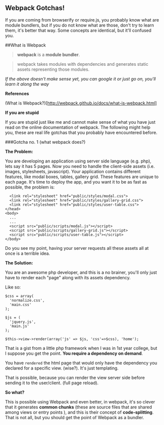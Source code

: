 Webpack Gotchas!
----------------

If you are coming from browserify or require.js, you probably know what are module bundlers, but if you do not know what are those, don't try to learn them, it's better that way. Some concepts are identical, but it'll confused you.

##What is Webpack

> **webpack** is a **module bundler**.

> webpack takes modules with dependencies and generates static assets representing those modules.

*If the above doesn't make sense yet, you can google it or just go on, you'll learn it along the way*

**References**

(What is Webpack?)[http://webpack.github.io/docs/what-is-webpack.html]

**If you are stupid**

If you are stupid just like me and cannot make sense of what you have just read on the online documentation of webpack. The following might help you, these are real life gotchas that you probably have encountered before.

###Gotcha no. 1 (what webpack does?)

**The Problem:**

You are developing an application using server side language (e.g. php), lets say it has 5 pages. Now you need to handle the client-side assets (i.e. images, stylesheets, javascript). Your application contains different features, like modal boxes, tables, gallery grid. These features are unique to each page. It's time to deploy the app, and you want it to be as fast as possible, the problem is:

      <link rel="stylesheet" href="public/styles/modal.css">
      <link rel="stylesheet" href="public/styles/gallery-grid.css">
      <link rel="stylesheet" href="public/styles/user-table.css">
    </head>
    <body>
      ...
      ...
      <script src="public/scripts/modal.js"></script>
      <script src="public/scripts/gallery-grid.js"></script>
      <script src="public/scripts/user-table.js"></script>
    </body>

Do you see my point, having your server requests all these assets all at once is a terrible idea.

**The Solution:**

You are an awesome php developer, and this is a no brainer, you'll only just have to render each "page" along with its assets dependency.

Like so:
      
    $css = array(
      'normalize.css',
      'main.css'
    );

    $js = (
      'jquery.js',
      'main.js'
    );

    $this->view->render(array('js' => $js, 'css'=>$css), 'home');

That is a gist from a little php framework when I was in 1st year college, but I suppose you get the point. **You require a dependency on demand**.

You have `rendered` the html page that would only have the dependency you declared for a specific view. (wise?). It's just templating.

That is possible, because you can render the view server side before sending it to the user/client. (full page reload).

**So what?**

This is possible using Webpack and even better, in webpack, it's so clever that it generates **common chunks** (these are source files that are shared among views or entry points ), and this is their concept of **code-splitting**. That is not all, but you should get the point of Webpack as a bundler.

